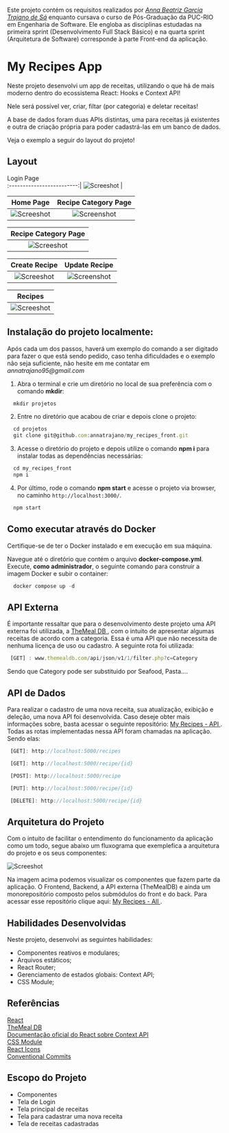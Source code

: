 Este projeto contém os requisitos realizados por _[Anna Beatriz Garcia Trajano de Sá](www.linkedin.com/in/anna-beatriz-trajano-de-sá)_ enquanto cursava o curso de Pós-Graduação da PUC-RIO em Engenharia de Software. Ele engloba as disciplinas estudadas na primeira sprint (Desenvolvimento Full Stack Básico) e na quarta sprint (Arquitetura de Software) corresponde à parte Front-end da aplicação.

# My Recipes App

Neste projeto desenvolvi um app de receitas, utilizando o que há de mais moderno dentro do ecossistema React: Hooks e Context API!

Nele será possível ver, criar, filtar (por categoria) e deletar receitas!

A base de dados foram duas APIs distintas, uma para receitas já existentes e outra de criação própria para poder cadastrá-las em um banco de dados.

Veja o exemplo a seguir do layout do projeto!

## Layout

Login Page             
:-------------------------:|
![Screeshot](./public/images/login.png)  |

Home Page           |  Recipe Category Page
:-------------------------:|:-------------------------:
![Screeshot](./public/images/home.png)  |  ![Screenshot](./public/images/cat1.png)

Recipe Category Page          | 
:-------------------------:|
![Screeshot](./public/images/cat2.png)  |

Create Recipe          |  Update Recipe
:-------------------------:|:-------------------------:
![Screeshot](./public/images/create-recipe.png)  |  ![Screenshot](./public/images/update-recipe.png)

Recipes          |  
:-------------------------:|
![Screeshot](./public/images/recipes.png)  |

 
## Instalação do projeto localmente:
 
Após cada um dos passos, haverá um exemplo do comando a ser digitado para fazer o que está sendo pedido, caso tenha dificuldades e o exemplo não seja suficiente, não hesite em me contatar em _annatrajano95@gmail.com_ 

1. Abra o terminal e crie um diretório no local de sua preferência com o comando **mkdir**:
```javascript
  mkdir projetos
```

2. Entre no diretório que acabou de criar e depois clone o projeto:
```javascript
  cd projetos
  git clone git@github.com:annatrajano/my_recipes_front.git
```

3. Acesse o diretório do projeto e depois utilize o comando **npm i** para instalar todas as dependências necessárias:
```javascript
  cd my_recipes_front
  npm i
```

4. Por último, rode o comando **npm start** e acesse o projeto via browser, no caminho `http://localhost:3000/`.

```javascript
  npm start
```

## Como executar através do Docker
 
Certifique-se de ter o Docker instalado e em execução em sua máquina.

Navegue até o diretório que contém o arquivo **docker-compose.yml**. Execute, **como administrador**, o seguinte comando para construir a imagem Docker e subir o container:

```javascript
  docker compose up -d
```

## API Externa

É importante ressaltar que para o desenvolvimento deste projeto uma API externa foi utilizada, a [TheMeal DB ](https://www.themealdb.com/api.php), com o intuito de apresentar algumas receitas
de acordo com a categoria. Essa é uma API que não necessita de nenhuma licença de uso ou cadastro. A seguinte rota foi utilizada:

```javascript
 [GET] : www.themealdb.com/api/json/v1/1/filter.php?c=Category
```
Sendo que Category pode ser substituido por Seafood, Pasta....


## API de Dados

Para realizar o cadastro de uma nova receita, sua atualização, exibição e deleção, uma nova API foi desenvolvida. Caso deseje obter mais informações sobre, basta acessar o seguinte repositório: [My Recipes - API ](https://github.com/annatrajano/my_recipes_api). Todas as rotas implementadas nessa API foram chamadas na aplicação. Sendo elas:

```javascript
 [GET]: http://localhost:5000/recipes
```

```javascript
 [GET]: http://localhost:5000/recipe/{id}
```

```javascript
 [POST]: http://localhost:5000/recipe
```

```javascript
 [PUT]: http://localhost:5000/recipe/{id}
```

```javascript
 [DELETE]: http://localhost:5000/recipe/{id}
```
## Arquitetura do Projeto 

Com o intuito de facilitar o entendimento do funcionamento da aplicação como um todo, segue abaixo um fluxograma que exemplefica a arquitetura do projeto e os seus componentes:

![Screeshot](./public/images/software-arq.png) 

Na imagem acima podemos visualizar os componentes que fazem parte da aplicação. O Frontend, Backend, a API externa (TheMealDB) e ainda um monorepositório composto pelos submódulos do front e do back.
Para acessar esse repositório clique aqui: [My Recipes - All ](https://github.com/annatrajano/my_recipes_all).


## Habilidades Desenvolvidas

Neste projeto, desenvolvi as seguintes habilidades:

 - Componentes reativos e modulares;
 - Arquivos estáticos;
 - React Router;
 - Gerenciamento de estados globais: Context API;
 - CSS Module;
 
 ## Referências
 [React](https://legacy.reactjs.org/docs/getting-started.html)<br>
 [TheMeal DB ](https://www.themealdb.com/api.php)<br>
 [Documentação oficial do React sobre Context API](https://reactjs.org/docs/context.html)<br>
 [CSS Module](https://blog.logrocket.com/a-deep-dive-into-css-modules/)<br>
 [React Icons](https://react-icons.github.io/react-icons/)<br>
 [Conventional Commits](https://gist.github.com/qoomon/5dfcdf8eec66a051ecd85625518cfd13)<br>


## Escopo do Projeto

 - Componentes
 - Tela de Login
 - Tela principal de receitas
 - Tela para cadastrar uma nova receita
 - Tela de receitas cadastradas
